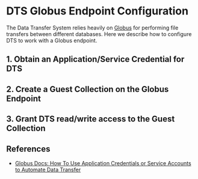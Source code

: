 # DTS Globus Endpoint Configuration

The Data Transfer System relies heavily on [Globus](https://www.globus.org/)
for performing file transfers between different databases. Here we describe how
to configure DTS to work with a Globus endpoint.

## 1. Obtain an Application/Service Credential for DTS

## 2. Create a Guest Collection on the Globus Endpoint

## 3. Grant DTS read/write access to the Guest Collection

## References

* [Globus Docs: How To Use Application Credentials or Service Accounts to
  Automate Data Transfer](https://docs.globus.org/guides/recipes/automate-with-service-account/)
